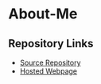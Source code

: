 # About-Me
## Repository Links

- [Source Repository](https://github.com/chaitanyapopuri/About-Me)
- [Hosted Webpage](https://chaitanyapopuri.github.io/chaitanya.github.io/)
